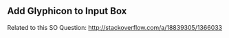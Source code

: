 ## Add Glyphicon to Input Box


Related to this SO Question:
http://stackoverflow.com/a/18839305/1366033